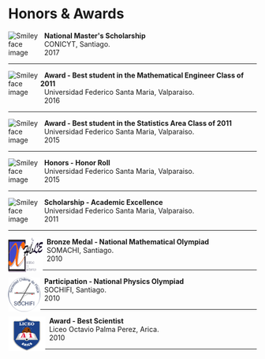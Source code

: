 # Honors & Awards
<p>
<img src="https://servicios.anid.cl/web/sinexbec2/assets/img/logo_conicyt1.1.svg" alt="Smiley face image"
style="float:left; width:65px; height:52px;">
<span style="vertical-align:bottom">
&nbsp <strong>  National Master's Scholarship</strong> <br>
&nbsp CONICYT, Santiago. <br>
&nbsp 2017
</span>
</p>
<hr size="30">

<p>
<img src="https://upload.wikimedia.org/wikipedia/commons/4/47/Logo_UTFSM.png" alt="Smiley face image"
style="float:left; width:65px; height:65px;">
<span style="vertical-align:bottom">
&nbsp <strong>  Award - Best student in the Mathematical Engineer Class of 2011</strong> <br>
&nbsp Universidad Federico Santa Maria, Valparaiso. <br>
&nbsp 2016
</span>
</p>
<hr size="30">

<p>
<img src="https://upload.wikimedia.org/wikipedia/commons/4/47/Logo_UTFSM.png" alt="Smiley face image"
style="float:left; width:65px; height:65px;">
<span style="vertical-align:bottom">
&nbsp <strong> Award - Best student in the Statistics Area Class of 2011</strong> <br>
&nbsp Universidad Federico Santa Maria, Valparaiso. <br>
&nbsp 2015
</span>
</p>
<hr size="30">

<p>
<img src="https://upload.wikimedia.org/wikipedia/commons/4/47/Logo_UTFSM.png" alt="Smiley face image"
style="float:left; width:65px; height:65px;">
<span style="vertical-align:bottom">
&nbsp <strong> Honors - Honor Roll</strong> <br>
&nbsp Universidad Federico Santa Maria, Valparaiso. <br>
&nbsp 2015
</span>
</p>
<hr size="30">

<p>
<img src="https://upload.wikimedia.org/wikipedia/commons/4/47/Logo_UTFSM.png" alt="Smiley face image"
style="float:left; width:65px; height:65px;">
<span style="vertical-align:bottom">
&nbsp <strong> Scholarship - Academic Excellence</strong> <br>
&nbsp Universidad Federico Santa Maria, Valparaiso. <br>
&nbsp 2011
</span>
</p>
<hr size="30">

<p>
<img src="../../images/somachi_svg.svg" alt="Smiley face image"
style="float:left; width:70px; height:70px;">
<span style="vertical-align:bottom">
&nbsp <strong> Bronze Medal - National Mathematical Olympiad</strong> <br>
&nbsp SOMACHI, Santiago. <br>
&nbsp 2010
</span>
</p>
<hr size="30">

<p>
<img src="../../images/sochifi.png" alt="Smiley face image"
style="float:left; width:65px; height:70px;">
<span style="vertical-align:bottom">
&nbsp <strong> Participation - National Physics Olympiad</strong> <br>
&nbsp SOCHIFI, Santiago. <br>
&nbsp 2010
</span>
</p>
<hr size="30">

<p>
<img src="../../images/a1.png" alt="Smiley face image"
style="float:left; width:75px; height:70px;">
<span style="vertical-align:bottom">
&nbsp <strong> Award - Best Scientist</strong> <br>
&nbsp Liceo Octavio Palma Perez, Arica. <br>
&nbsp 2010
</span>
</p>
<hr size="30">







